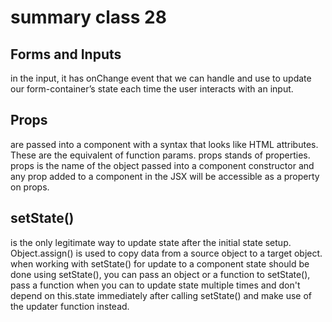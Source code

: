 # summary class 28

## Forms and Inputs
in the input, it has onChange event that we can handle and use to update our form-container’s state each time the user interacts with an input. 

## Props
are passed into a component with a syntax that looks like HTML attributes. These are the equivalent of function params. props stands of properties. props is the name of the object passed into a component constructor and any prop added to a component in the JSX will be accessible as a property on props.

## setState()
is the only legitimate way to update state after the initial state setup. Object.assign() is used to copy data from a source object to a target object. when working with setState() for update to a component state should be done using setState(), you can pass an object or a function to setState(), pass a function when you can to update state multiple times and don't depend on this.state immediately after calling setState() and make use of the updater function instead.